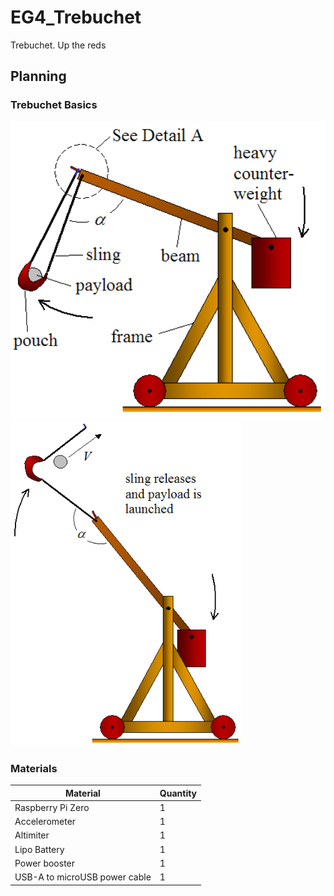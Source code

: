 # EG4_Trebuchet
Trebuchet. Up the reds

## Planning

### Trebuchet Basics
<p float="left">
  <img src="media/trebuchet.png" width="550" />
  <img src="media/trebuchet2.png" width="370" />
</p>

### Materials

| Material  | Quantity |
| ------------- | ------------- |
| Raspberry Pi Zero  | 1 |
| Accelerometer | 1 |
| Altimiter | 1 |
| Lipo Battery | 1 |
| Power booster | 1 |
| USB-A to microUSB power cable | 1 |
